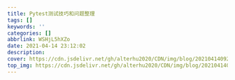 ```yaml
---
title: Pytest测试技巧和问题整理
tags: []
keywords: ''
categories: []
abbrlink: WSHjL5hXZo
date: 2021-04-14 23:12:02
description:
cover: https://cdn.jsdelivr.net/gh/alterhu2020/CDN/img/blog/20210414092451.png
top_img: https://cdn.jsdelivr.net/gh/alterhu2020/CDN/img/blog/20210414092451.png
---
```






